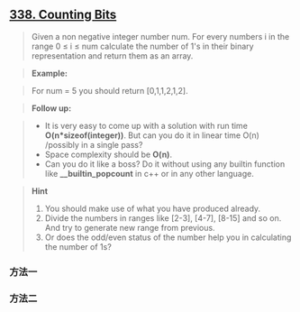 ## [338. Counting Bits](https://leetcode.com/problems/counting-bits/)

>Given a non negative integer number num. For every numbers i in the range 0 ≤ i ≤ num calculate the number of 1's in their binary representation and return them as an array.

>**Example:**

>For num = 5 you should return [0,1,1,2,1,2].

>**Follow up:**

>- It is very easy to come up with a solution with run time **O(n*sizeof(integer))**. But can you do it in linear time O(n) /possibly in a single pass?
>- Space complexity should be **O(n)**.
>- Can you do it like a boss? Do it without using any builtin function like **__builtin_popcount** in c++ or in any other language.

>**Hint**
>1. You should make use of what you have produced already.
>2. Divide the numbers in ranges like [2-3], [4-7], [8-15] and so on. And try to generate new range from previous.
>3. Or does the odd/even status of the number help you in calculating the number of 1s?

### 方法一


   
### 方法二

